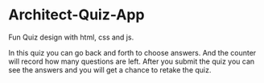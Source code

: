 # Architect-Quiz-App
Fun Quiz design with html, css and js.

In this quiz you can go back and forth to choose answers. And the counter will record how many questions are left. After you submit the quiz you can see the answers and you will get a chance to retake the quiz.
